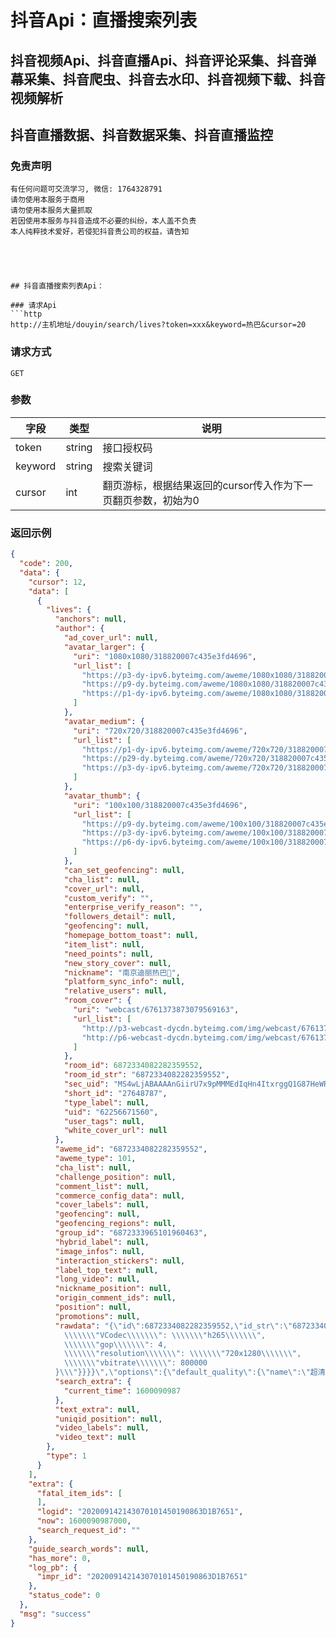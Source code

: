 # 抖音Api：直播搜索列表

## 抖音视频Api、抖音直播Api、抖音评论采集、抖音弹幕采集、抖音爬虫、抖音去水印、抖音视频下载、抖音视频解析
## 抖音直播数据、抖音数据采集、抖音直播监控

### 免责声明
```
有任何问题可交流学习, 微信: 1764328791
请勿使用本服务于商用
请勿使用本服务大量抓取
若因使用本服务与抖音造成不必要的纠纷，本人盖不负责
本人纯粹技术爱好，若侵犯抖音贵公司的权益，请告知
```
```




## 抖音直播搜索列表Api：

### 请求Api
```http
http://主机地址/douyin/search/lives?token=xxx&keyword=热巴&cursor=20
```

### 

### 请求方式
```http
GET
```

### 

### 参数
| 字段 | 类型 | 说明 |
| --- | --- | --- |
| token | string | 接口授权码 |
| keyword | string | 搜索关键词 |
| cursor | int | 翻页游标，根据结果返回的cursor传入作为下一页翻页参数，初始为0 |

### 

### 返回示例
```json
{
  "code": 200,
  "data": {
    "cursor": 12,
    "data": [
      {
        "lives": {
          "anchors": null,
          "author": {
            "ad_cover_url": null,
            "avatar_larger": {
              "uri": "1080x1080/318820007c435e3fd4696",
              "url_list": [
                "https://p3-dy-ipv6.byteimg.com/aweme/1080x1080/318820007c435e3fd4696.jpeg?from=4010531038",
                "https://p9-dy.byteimg.com/aweme/1080x1080/318820007c435e3fd4696.jpeg?from=4010531038",
                "https://p1-dy-ipv6.byteimg.com/aweme/1080x1080/318820007c435e3fd4696.jpeg?from=4010531038"
              ]
            },
            "avatar_medium": {
              "uri": "720x720/318820007c435e3fd4696",
              "url_list": [
                "https://p1-dy-ipv6.byteimg.com/aweme/720x720/318820007c435e3fd4696.jpeg?from=4010531038",
                "https://p29-dy.byteimg.com/aweme/720x720/318820007c435e3fd4696.jpeg?from=4010531038",
                "https://p3-dy-ipv6.byteimg.com/aweme/720x720/318820007c435e3fd4696.jpeg?from=4010531038"
              ]
            },
            "avatar_thumb": {
              "uri": "100x100/318820007c435e3fd4696",
              "url_list": [
                "https://p9-dy.byteimg.com/aweme/100x100/318820007c435e3fd4696.jpeg?from=4010531038",
                "https://p3-dy-ipv6.byteimg.com/aweme/100x100/318820007c435e3fd4696.jpeg?from=4010531038",
                "https://p6-dy-ipv6.byteimg.com/aweme/100x100/318820007c435e3fd4696.jpeg?from=4010531038"
              ]
            },
            "can_set_geofencing": null,
            "cha_list": null,
            "cover_url": null,
            "custom_verify": "",
            "enterprise_verify_reason": "",
            "followers_detail": null,
            "geofencing": null,
            "homepage_bottom_toast": null,
            "item_list": null,
            "need_points": null,
            "new_story_cover": null,
            "nickname": "南京迪丽热巴💚",
            "platform_sync_info": null,
            "relative_users": null,
            "room_cover": {
              "uri": "webcast/6761373873079569163",
              "url_list": [
                "http://p3-webcast-dycdn.byteimg.com/img/webcast/6761373873079569163~tplv-obj.image",
                "http://p6-webcast-dycdn.byteimg.com/img/webcast/6761373873079569163~tplv-obj.image"
              ]
            },
            "room_id": 6872334082282359552,
            "room_id_str": "6872334082282359552",
            "sec_uid": "MS4wLjABAAAAnGiirU7x9pMMMEdIqHn4ItxrggQ1G87HeWRX7GXWd_c",
            "short_id": "27648787",
            "type_label": null,
            "uid": "62256671560",
            "user_tags": null,
            "white_cover_url": null
          },
          "aweme_id": "6872334082282359552",
          "aweme_type": 101,
          "cha_list": null,
          "challenge_position": null,
          "comment_list": null,
          "commerce_config_data": null,
          "cover_labels": null,
          "geofencing": null,
          "geofencing_regions": null,
          "group_id": "6872333965101960463",
          "hybrid_label": null,
          "image_infos": null,
          "interaction_stickers": null,
          "label_top_text": null,
          "long_video": null,
          "nickname_position": null,
          "origin_comment_ids": null,
          "position": null,
          "promotions": null,
          "rawdata": "{\"id\":6872334082282359552,\"id_str\":\"6872334082282359552\",\"status\":2,\"owner_user_id\":62256671560,\"title\":\"南京古力那扎💚正在直\",\"user_count\":2,\"create_time\":1600089968,\"linkmic_layout\":1,\"cover\":{\"url_list\":[\"http://p3-webcast-dycdn.byteimg.com/img/webcast/6761373873079569163~tplv-obj.image\",\"http://p6-webcast-dycdn.byteimg.com/img/webcast/6761373873079569163~tplv-obj.image\"],\"uri\":\"webcast/6761373873079569163\",\"avg_color\":\"#DCF4FA\"},\"stream_url\":{\"id\":683840967322632337,\"id_str\":\"683840967322632337\",\"resolution_name\":{\"FULL_HD1\":\"蓝光\",\"HD1\":\"超清\",\"ORIGION\":\"原画\",\"SD1\":\"标清\",\"SD2\":\"高清\"},\"default_resolution\":\"ORIGION\",\"extra\":{\"height\":864,\"width\":480,\"fps\":15,\"max_bitrate\":900,\"min_bitrate\":300,\"default_bitrate\":800},\"rtmp_pull_url\":\"http://pull-flv-l11.douyincdn.com/stage/stream-683840967322632337.flv\",\"live_core_sdk_data\":{\"pull_data\":{\"stream_data\":\"{\\\"common\\\":{\\\"session_id\\\":\\\"000-202009142143070101450190863D1B7651\\\"},\\\"data\\\":{\\\"origin\\\":{\\\"main\\\":{\\\"flv\\\":\\\"http: //pull-flv-l11.douyincdn.com/stage/stream-683840967322632337.flv\\\",\\\"hls\\\":\\\"http: //pull-hls-l11.douyincdn.com/stage/stream-683840967322632337.m3u8\\\",\\\"cmaf\\\":\\\"\\\",\\\"dash\\\":\\\"\\\",\\\"sdk_params\\\":\\\"{
            \\\\\\\"VCodec\\\\\\\": \\\\\\\"h265\\\\\\\",
            \\\\\\\"gop\\\\\\\": 4,
            \\\\\\\"resolution\\\\\\\": \\\\\\\"720x1280\\\\\\\",
            \\\\\\\"vbitrate\\\\\\\": 800000
          }\\\"}}}}\",\"options\":{\"default_quality\":{\"name\":\"超清\",\"sdk_key\":\"origin\"}}}}},\"stats\":{\"total_user\":29},\"owner\":{\"id\":62256671560,\"short_id\":27648787,\"nickname\":\"南京迪丽热巴💚\",\"gender\":2,\"signature\":\"想成为你的例外和偏爱\\n直播时间 晚上9点半\\n微博：叫我么么\",\"level\":1,\"avatar_thumb\":{\"url_list\":[\"https://p9-dy.byteimg.com/aweme/100x100/318820007c435e3fd4696.jpeg?from=4010531038\",\"https://p3-dy-ipv6.byteimg.com/aweme/100x100/318820007c435e3fd4696.jpeg?from=4010531038\",\"https://p6-dy-ipv6.byteimg.com/aweme/100x100/318820007c435e3fd4696.jpeg?from=4010531038\"],\"uri\":\"100x100/318820007c435e3fd4696\"},\"avatar_medium\":{\"url_list\":[\"https://p1-dy-ipv6.byteimg.com/aweme/720x720/318820007c435e3fd4696.jpeg?from=4010531038\",\"https://p29-dy.byteimg.com/aweme/720x720/318820007c435e3fd4696.jpeg?from=4010531038\",\"https://p3-dy-ipv6.byteimg.com/aweme/720x720/318820007c435e3fd4696.jpeg?from=4010531038\"],\"uri\":\"720x720/318820007c435e3fd4696\"},\"avatar_large\":{\"url_list\":[\"https://p3-dy-ipv6.byteimg.com/aweme/1080x1080/318820007c435e3fd4696.jpeg?from=4010531038\",\"https://p9-dy.byteimg.com/aweme/1080x1080/318820007c435e3fd4696.jpeg?from=4010531038\",\"https://p1-dy-ipv6.byteimg.com/aweme/1080x1080/318820007c435e3fd4696.jpeg?from=4010531038\"],\"uri\":\"1080x1080/318820007c435e3fd4696\"},\"verified\":true,\"city\":\"南京\",\"status\":1,\"modify_time\":1600004002,\"share_qrcode_uri\":\"24a200425361734ca144\",\"badge_image_list\":[{\"url_list\":[\"http://p6-webcast-dycdn.byteimg.com/img/webcast/aweme_honor_level_icon_new_22.png~tplv-obj.image\",\"http://p1-webcast-dycdn.byteimg.com/img/webcast/aweme_honor_level_icon_new_22.png~tplv-obj.image\"],\"uri\":\"webcast/aweme_honor_level_icon_new_22.png\",\"height\":16,\"width\":32,\"image_type\":1}],\"follow_info\":{\"following_count\":51,\"follower_count\":70186},\"pay_grade\":{\"total_diamond_count\":7324,\"level\":22,\"this_grade_min_diamond\":6600,\"this_grade_max_diamond\":8600,\"grade_describe\":\"距离23级还差1276抖币\",\"new_im_icon_with_level\":{\"url_list\":[\"http://p6-webcast-dycdn.byteimg.com/img/webcast/aweme_honor_level_icon_new_22.png~tplv-obj.image\",\"http://p1-webcast-dycdn.byteimg.com/img/webcast/aweme_honor_level_icon_new_22.png~tplv-obj.image\"],\"uri\":\"webcast/aweme_honor_level_icon_new_22.png\",\"height\":16,\"width\":32,\"image_type\":1},\"new_live_icon\":{\"url_list\":[\"http://p6-webcast-dycdn.byteimg.com/img/webcast/aweme_pay_grade_2x_20_24.png~tplv-obj.image\",\"http://p9-webcast-dycdn.byteimg.com/img/webcast/aweme_pay_grade_2x_20_24.png~tplv-obj.image\"],\"uri\":\"webcast/aweme_pay_grade_2x_20_24.png\",\"height\":12,\"width\":12,\"image_type\":1},\"score\":7324},\"fans_club\":{\"data\":{\"badge\":{\"icons\":{\"0\":{}}}}},\"user_attr\":{},\"own_room\":{\"room_ids\":[6872334082282359552],\"room_ids_str\":[\"6872334082282359552\"]},\"pay_score\":7324,\"ticket_count\":1131426,\"link_mic_stats\":1,\"display_id\":\"TBB20\",\"sec_uid\":\"MS4wLjABAAAAnGiirU7x9pMMMEdIqHn4ItxrggQ1G87HeWRX7GXWd_c\",\"authorization_info\":3,\"id_str\":\"62256671560\"},\"video_feed_tag\":\"直播中\",\"content_tag\":\"语音互动\"}",
          "search_extra": {
            "current_time": 1600090987
          },
          "text_extra": null,
          "uniqid_position": null,
          "video_labels": null,
          "video_text": null
        },
        "type": 1
      }
    ],
    "extra": {
      "fatal_item_ids": [
      ],
      "logid": "202009142143070101450190863D1B7651",
      "now": 1600090987000,
      "search_request_id": ""
    },
    "guide_search_words": null,
    "has_more": 0,
    "log_pb": {
      "impr_id": "202009142143070101450190863D1B7651"
    },
    "status_code": 0
  },
  "msg": "success"
}
```


